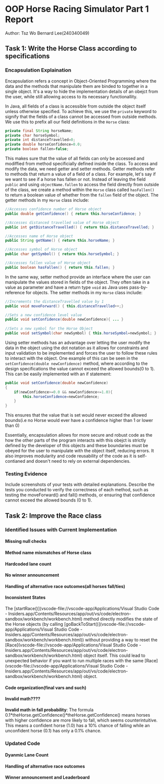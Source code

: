 # OOP Horse Racing Simulator Part 1 Report

Author: Tsz Wo Bernard Lee(240340049)

## Task 1: Write the Horse Class according to specifications

### Encapsulation Explaination

Encapsulation refers a concept in Object-Oriented Programming where the data and the methods that manipulate them are binded to together in a single object. It's a way to hide the implementation details of an obejct from the user, while still allowing access to its necessary functionallity. 

In Java, all fields of a class is accessible from outside the object itself unless otherwise specified. To achieve this, we use the `private` keyword to signify that the fields of a class cannot be accessed from outside methods. We use this to prefix all our field definitions in the `Horse` class:

```java
private final String horseName;
private char horseSymbol;
private int distanceTravelled=0;
private double horseConfidence=0.0;
private boolean fallen=false;
```

This makes sure that the value of all fields can only be accessed and modiffied from method specificially defined inside the class. To access and modify the data, we need getter and setter methods. Getter methods refer to methods that return a value of a field of a class. For example, let's say if we want to see if a horse has fallen or not. Instead of leaving the field `public` and using `objectName.fallen` to access the field directly from outside of the class, we create a method within the `Horse` class called `hasFallen()` to  return a boolean value of whether from the `fallen` field of the object. The getter methods in my `Horse` class include:

```java
//Accesses confidence number of Horse object
public double getConfidence() { return this.horseConfidence; }

//Accesses distanced travelled value of Horse object
public int getDistanceTravelled() { return this.distanceTravelled; }

//Accesses name of Horse object
public String getName() { return this.horseName; }

//Accesses symbol of Horse object
public char getSymbol() { return this.horseSymbol; }

//Accesses fallen value of Horse object
public boolean hasFallen() { return this.fallen; }

```

In the same way, setter method provide an interface where the user can manipulate the values stored in fields of the object. They often take in a value as parameter and have a return type `void` as Java uses pass-by-reference for objects. The setter methods in my `Horse` class include:

```java
//Increments the distanceTravelled value by 1
public void moveForward() { this.distanceTravelled++;}

//Sets a new confidence level value
public void setConfidence(double newConfidence){ ... }
    
//Sets a new symbol for the Horse Object
public void setSymbol(char newSymbol) { this.horseSymbol=newSymbol; }
```

Using setter methods has an advantage over letting the user modify the data in the object using the dot notation as it allows for constraints and input validation to be implemented and forces the user to follow these rules to interact with the object. One example of this can be seen in the `setConfidence(double newConfidence)` method, where according to the design specifications the value cannot exceed the allowed bounds(0 to 1). This can be easily implemented with an if statement:

```java
public void setConfidence(double newConfidence)
{
    if(newConfidence>=0.0 && newConfidence<=1.0){
        this.horseConfidence=newConfidence;
    }
}
```

This ensures that the value that is set would never exceed the allowed bounds(i.e no Horse would ever have a confidence higher than 1 or lower than 0)

Essentially, encapsulation allows for more secure and robust code as the how the other parts of the program interacts with this obejct is strictly defined by the developer of this objects and these boundaries must be obeyed for the user to manipulate with the object itself, reducing errors. It also improves modularity and code reusability of the code as it is self-contianed and doesn't need to rely on external dependencies.

### Testing Evidence

Include screenshots of your tests with detailed explanations. Describe the tests you conducted to verify the correctness of each method, such as testing the moveForward() and fall() methods, or ensuring that confidence cannot exceed the allowed bounds (0 to 1).



## Task 2: Improve the Race class

### Identified Issues with Current Implementation

#### Missing null checks

#### Method name mismatches of Horse class

#### Hardcoded lane count

#### No winner announcement

#### Handling of alternative race outcomes(all horses fall/ties)

#### Inconsistent States

The [startRace()](vscode-file://vscode-app/Applications/Visual Studio Code - Insiders.app/Contents/Resources/app/out/vs/code/electron-sandbox/workbench/workbench.html) method directly modifies the state of the Horse objects (by calling [goBackToStart()](vscode-file://vscode-app/Applications/Visual Studio Code - Insiders.app/Contents/Resources/app/out/vs/code/electron-sandbox/workbench/workbench.html)) without providing a way to reset the [Race](vscode-file://vscode-app/Applications/Visual Studio Code - Insiders.app/Contents/Resources/app/out/vs/code/electron-sandbox/workbench/workbench.html) object itself. This could lead to unexpected behavior if you want to run multiple races with the same [Race](vscode-file://vscode-app/Applications/Visual Studio Code - Insiders.app/Contents/Resources/app/out/vs/code/electron-sandbox/workbench/workbench.html) object.

#### Code organization(final vars and such)

#### Invalid math????

**Invalid math in fall probability**: The formula 0.1*theHorse.getConfidence()*theHorse.getConfidence() means horses with higher confidence are more likely to fall, which seems counterintuitive. This means a confident horse (1.0) has a 10% chance of falling while an unconfident horse (0.1) has only a 0.1% chance.

### Updated Code

#### Dyanmic Lane Count

#### Handling of alternative race outcomes

#### Winner announcement and Leaderboard



